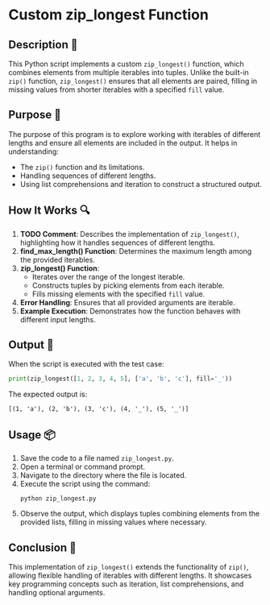 # Custom zip_longest Function

## Description 📝

This Python script implements a custom `zip_longest()` function, which combines elements from multiple iterables into tuples.
Unlike the built-in `zip()` function, `zip_longest()` ensures that all elements are paired, filling in missing values from shorter iterables with a specified `fill` value.

## Purpose 🎯

The purpose of this program is to explore working with iterables of different lengths and ensure all elements are included in the output.
It helps in understanding:

-   The `zip()` function and its limitations.
-   Handling sequences of different lengths.
-   Using list comprehensions and iteration to construct a structured output.

## How It Works 🔍

1. **TODO Comment**: Describes the implementation of `zip_longest()`, highlighting how it handles sequences of different lengths.
2. **find_max_length() Function**: Determines the maximum length among the provided iterables.
3. **zip_longest() Function**:
    - Iterates over the range of the longest iterable.
    - Constructs tuples by picking elements from each iterable.
    - Fills missing elements with the specified `fill` value.
4. **Error Handling**: Ensures that all provided arguments are iterable.
5. **Example Execution**: Demonstrates how the function behaves with different input lengths.

## Output 📜

When the script is executed with the test case:

```python
print(zip_longest([1, 2, 3, 4, 5], ['a', 'b', 'c'], fill='_'))
```

The expected output is:

```
[(1, 'a'), (2, 'b'), (3, 'c'), (4, '_'), (5, '_')]
```

## Usage 📦

1. Save the code to a file named `zip_longest.py`.
2. Open a terminal or command prompt.
3. Navigate to the directory where the file is located.
4. Execute the script using the command:
    ```
    python zip_longest.py
    ```
5. Observe the output, which displays tuples combining elements from the provided lists, filling in missing values where necessary.

## Conclusion 🚀

This implementation of `zip_longest()` extends the functionality of `zip()`, allowing flexible handling of iterables with different lengths.
It showcases key programming concepts such as iteration, list comprehensions, and handling optional arguments.
